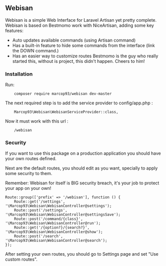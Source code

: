 ## Webisan ##

Webisan is a simple Web Interface for Laravel Artisan yet pretty complete.
Webisan is based on Bestmomo work with NiceArtisan, adding some key features:
- Auto updates available commands (using Artisan command)
- Has a built-in feature to hide some commands from the interface (link the DOWN command.)
- Has an easier way to customize routes
Bestmomo is the guy who really started this, without is project, this didn't happen. Cheers to him!

### Installation ###

Run: 
```
    composer require marcop93/webisan dev-master
```

The next required step is to add the service provider to config/app.php :
```
    Marcop93\Webisan\WebisanServiceProvider::class,
```


Now it must work with this url :
```
    /webisan
```

### Security ###

If you want to use this package on a production application you should have your own routes defined.

Next are the default routes, you should edit as you want, specially to apply some security to them.

Remember: Webisan for itself is BIG security breach, it's your job to protect your app on your own!
```
Route::group(['prefix' => '/webisan'], function () {
    Route::get('/settings', '\Marcop93\Webisan\WebisanController@settings');
    Route::post('/settings', '\Marcop93\Webisan\WebisanController@settingsSave');
    Route::post('/command/{class}', '\Marcop93\Webisan\WebisanController@run');
    Route::get('/{option?}/{search?}', '\Marcop93\Webisan\WebisanController@show');
    Route::post('/search', '\Marcop93\Webisan\WebisanController@search');
});
```

After setting your own routes, you should go to Settings page and set "Use custom routes".